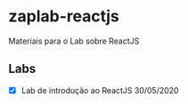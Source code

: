 # zaplab-reactjs
Materiais para o Lab sobre ReactJS

## Labs
- [x] Lab de introdução ao ReactJS 30/05/2020
